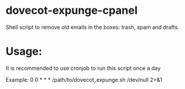 # dovecot-expunge-cpanel
Shell script to remove old emails in the boxes: trash, spam and drafts.

# Usage:
It is recommended to use cronjob to run this script once a day

Example: 0 0 * * * /path/to/dovecot_expunge.sh /dev/null 2>&1
